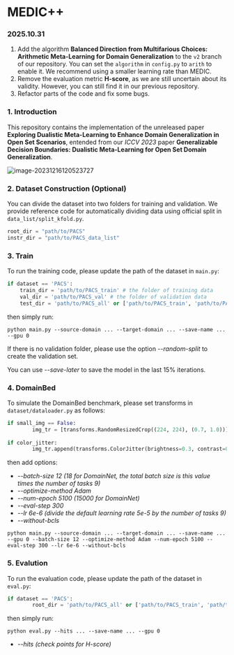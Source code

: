 # MEDIC++

### 2025.10.31

1. Add the algorithm **Balanced Direction from Multifarious Choices: Arithmetic Meta-Learning for Domain Generalization** to the `v2` branch of our repository. You can set the `algorithm` in `config.py` to `arith` to enable it. We recommend using a smaller learning rate than MEDIC.
2. Remove the evaluation metric **H-score**, as we are still uncertain about its validity. However, you can still find it in our previous repository.
3. Refactor parts of the code and fix some bugs.

### 1. Introduction

This repository contains the implementation of the unreleased paper **Exploring Dualistic Meta-Learning to Enhance Domain Generalization in Open Set Scenarios**, entended from our *ICCV 2023* paper **Generalizable Decision Boundaries: Dualistic Meta-Learning for Open Set Domain Generalization**.

![image-20231216120523727](imgs/image-20231216120523727.png)

### 2. Dataset Construction (Optional)

You can divide the dataset into two folders for training and validation. We provide reference code for automatically dividing data using official split in `data_list/split_kfold.py`.

```python
root_dir = "path/to/PACS"
instr_dir = "path/to/PACS_data_list"
```

### 3. Train

To run the training code, please update the path of the dataset in `main.py`:

```python
if dataset == 'PACS':	
    train_dir = 'path/to/PACS_train' # the folder of training data 
	val_dir = 'path/to/PACS_val' # the folder of validation data 
	test_dir = 'path/to/PACS_all' or ['path/to/PACS_train', 'path/to/PACS_val']
```

then simply run:

```
python main.py --source-domain ... --target-domain ... --save-name ... --gpu 0
```

If there is no validation folder, please use the option *--random-split* to create the validation set.

You can use *--save-later* to save the model in the last 15% iterations.

### 4. DomainBed

To simulate the DomainBed benchmark, please set transforms in `dataset/dataloader.py` as follows:

```python
if small_img == False:
        img_tr = [transforms.RandomResizedCrop((224, 224), (0.7, 1.0))] # 0.7 for DomainBed, otherwise 0.8
        
if color_jitter:
        img_tr.append(transforms.ColorJitter(brightness=0.3, contrast=0.3, saturation=0.3, hue=0.3)) # 0.3 for DomainBed, otherwise 0.4
```

then add options: 

+ *--batch-size 12 (18 for DomainNet, the total batch size is this value times the number of tasks 9)*
+ *--optimize-method Adam*
+ *--num-epoch 5100 (15000 for DomainNet)*
+ *--eval-step 300*
+ *--lr 6e-6 (divide the default learning rate 5e-5 by the number of tasks 9)*
+ *--without-bcls*

```
python main.py --source-domain ... --target-domain ... --save-name ... --gpu 0 --batch-size 12 --optimize-method Adam --num-epoch 5100 --eval-step 300 --lr 6e-6 --without-bcls
```

### 5. Evalution

To run the evaluation code, please update the path of the dataset in `eval.py`:

```python
if dataset == 'PACS':
        root_dir = 'path/to/PACS_all' or ['path/to/PACS_train', 'path/to/PACS_val']
```

then simply run:

```
python eval.py --hits ... --save-name ... --gpu 0
```

+ *--hits (check points for H-score)*
